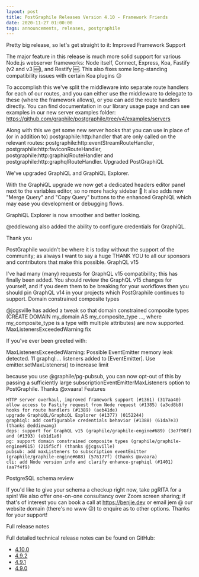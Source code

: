 ```yaml
---
layout: post
title: PostGraphile Releases Version 4.10 - Framework Friends
date: 2020-11-27 01:00:00
tags: announcements, releases, postgraphile
---
```


Pretty big release, so let's get straight to it:
Improved Framework Support

The major feature in this release is much more solid support for various Node.js webserver frameworks: Node itself, Connect, Express, Koa, Fastify (v2 and v3 🆕), and Restify 🆕. This also fixes some long-standing compatibility issues with certain Koa plugins 😉

To accomplish this we've split the middleware into separate route handlers for each of our routes, and you can either use the middleware to delegate to these (where the framework allows), or you can add the route handlers directly. You can find documentation in our library usage page and can see examples in our new server examples folder: https://github.com/graphile/postgraphile/tree/v4/examples/servers

Along with this we get some new server hooks that you can use in place of (or in addition to) postgraphile:http:handler that are only called on the relevant routes: postgraphile:http:eventStreamRouteHandler, postgraphile:http:faviconRouteHandler, postgraphile:http:graphiqlRouteHandler and postgraphile:http:graphqlRouteHandler.
Upgraded PostGraphiQL

We've upgraded GraphiQL and GraphiQL Explorer.

With the GraphiQL upgrade we now get a dedicated headers editor panel next to the variables editor, so no more hacky sidebar 🎉 It also adds new "Merge Query" and "Copy Query" buttons to the enhanced GraphiQL which may ease you development or debugging flows.

GraphiQL Explorer is now smoother and better looking.

@eddiewang also added the ability to configure credentials for GraphiQL.

Thank you

PostGraphile wouldn't be where it is today without the support of the community; as always I want to say a huge THANK YOU to all our sponsors and contributors that make this possible.
GraphQL v15

I've had many (many) requests for GraphQL v15 compatibility; this has finally been added. You should review the GraphQL v15 changes for yourself, and if you deem them to be breaking for your workflows then you should pin GraphQL v14 in your projects which PostGraphile continues to support.
Domain constrained composite types

@jcgsville has added a tweak so that domain constrained composite types (CREATE DOMAIN my_domain AS my_composite_type ..., where my_composite_type is a type with multiple attributes) are now supported.
MaxListenersExceededWarning fix

If you've ever been greeted with:

MaxListenersExceededWarning: Possible EventEmitter memory leak detected. 11 graphql:... listeners added to [EventEmitter]. Use emitter.setMaxListeners() to increase limit

because you use @graphile/pg-pubsub, you can now opt-out of this by passing a sufficiently large subscriptionEventEmitterMaxListeners option to PostGraphile. Thanks @xvaara!
Features

    HTTP server overhaul, improved framework support (#1361) (317aa40)
    allow access to Fastify request from Node request (#1385) (a3cd8b8)
    hooks for route handlers (#1389) (aeb41de)
    upgrade GraphiQL/GraphiQL Explorer (#1377) (0152244)
    graphiql: add configurable credentials behavior (#1388) (61da7e3) (thanks @eddiewang)
    deps: support for GraphQL v15 (graphile/graphile-engine#689) (3e7f98f) and (#1393) (eb1d1a6)
    pg: support domain constrained composite types (graphile/graphile-engine#615) (215f5cf) (thanks @jcgsville)
    pubsub: add maxListeners to subscription eventEmitter (graphile/graphile-engine#688) (576177f) (thanks @xvaara)
    cli: add Node version info and clarify enhance-graphiql (#1401) (aa7f4f9)

PostgreSQL schema review

If you'd like to give your schema a checkup right now, take pgRITA for a spin! We also offer one-on-one consultancy over Zoom screen sharing; if that's of interest you can book a call at https://benjie.dev or email jem @ our website domain (there's no www 😉) to enquire as to other options. Thanks for your support!

Full release notes

Full detailed technical release notes can be found on GitHub:
- [4.10.0](https://github.com/graphile/postgraphile/releases/tag/v4.10.0)
- [4.9.2](https://github.com/graphile/postgraphile/releases/tag/v4.9.2)
- [4.9.1](https://github.com/graphile/postgraphile/releases/tag/v4.9.1)
- [4.9.0](https://github.com/graphile/postgraphile/releases/tag/v4.9.0)
